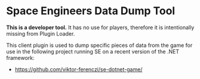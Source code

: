 # Space Engineers Data Dump Tool

**This is a developer tool.** It has no use for players, therefore
it is intentionally missing from Plugin Loader.

This client plugin is used to dump specific pieces of data from
the game for use in the following project running SE on a recent
version of the .NET framework:

- https://github.com/viktor-ferenczi/se-dotnet-game/
